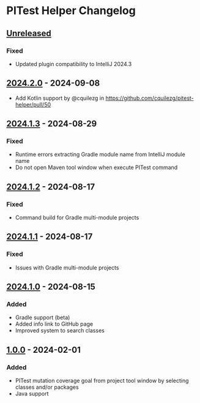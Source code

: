 <!-- Keep a Changelog guide -> https://keepachangelog.com -->

# PITest Helper Changelog

## [Unreleased]

### Fixed

- Updated plugin compatibility to IntelliJ 2024.3

## [2024.2.0] - 2024-09-08

- Add Kotlin support by @cquilezg in https://github.com/cquilezg/pitest-helper/pull/50

## [2024.1.3] - 2024-08-29

### Fixed

- Runtime errors extracting Gradle module name from IntelliJ module name
- Do not open Maven tool window when execute PITest command

## [2024.1.2] - 2024-08-17

### Fixed

- Command build for Gradle multi-module projects

## [2024.1.1] - 2024-08-17

### Fixed

- Issues with Gradle multi-module projects

## [2024.1.0] - 2024-08-15

### Added

- Gradle support (beta)
- Added info link to GitHub page
- Improved system to search classes

## [1.0.0] - 2024-02-01

### Added

- PITest mutation coverage goal from project tool window by selecting classes and/or packages
- Java support

[Unreleased]: https://github.com/cquilezg/pitest-helper/compare/v2024.2.0...HEAD
[2024.2.0]: https://github.com/cquilezg/pitest-helper/compare/v2024.1.3...v2024.2.0
[2024.1.3]: https://github.com/cquilezg/pitest-helper/compare/v2024.1.2...v2024.1.3
[2024.1.2]: https://github.com/cquilezg/pitest-helper/compare/v2024.1.1...v2024.1.2
[2024.1.1]: https://github.com/cquilezg/pitest-helper/compare/v2024.1.0...v2024.1.1
[2024.1.0]: https://github.com/cquilezg/pitest-helper/compare/v1.0.0...v2024.1.0
[1.0.0]: https://github.com/cquilezg/pitest-helper/commits/v1.0.0
